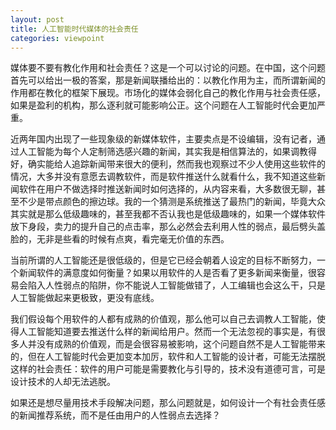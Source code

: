 ```yaml
---
layout: post
title: 人工智能时代媒体的社会责任
categories: viewpoint
---
```


媒体要不要有教化作用和社会责任？这是一个可以讨论的问题。在中国，这个问题首先可以给出一极的答案，那是新闻联播给出的：以教化作用为主，而所谓新闻的作用都在教化的框架下展现。市场化的媒体会弱化自己的教化作用与社会责任感，如果是盈利的机构，那么逐利就可能影响公正。这个问题在人工智能时代会更加严重。

近两年国内出现了一些现象级的新媒体软件，主要卖点是不设编辑，没有记者，通过人工智能为每个人定制筛选感兴趣的新闻，其实我是相信算法的，如果调教得好，确实能给人追踪新闻带来很大的便利，然而我也观察过不少人使用这些软件的情况，大多并没有意愿去调教软件，而是软件推送什么就看什么，我不知道这些新闻软件在用户不做选择时推送新闻时如何选择的，从内容来看，大多数很无聊，甚至不少是带点颜色的擦边球。我的一个猜测是系统推送了最热门的新闻，毕竟大众其实就是那么低级趣味的，甚至我都不否认我也是低级趣味的，如果一个媒体软件放下身段，卖力的提升自己的点击率，那么必然会去利用人性的弱点，最后劈头盖脸的，无非是些看的时候有点爽，看完毫无价值的东西。

当前所谓的人工智能还是很低级的，但是它已经会朝着人设定的目标不断努力，一个新闻软件的满意度如何衡量？如果以用软件的人是否看了更多新闻来衡量，很容易会陷入人性弱点的陷阱，你不能说人工智能做错了，人工编辑也会这么干，只是人工智能做起来更极致，更没有底线。

我们假设每个用软件的人都有成熟的价值观，那么他可以自己去调教人工智能，使得人工智能知道要去推送什么样的新闻给用户。然而一个无法忽视的事实是，有很多人并没有成熟的价值观，而是会很容易被影响，这个问题自然不是人工智能带来的，但在人工智能时代会更加变本加厉，软件和人工智能的设计者，可能无法摆脱这样的社会责任：软件的用户可能是需要教化与引导的，技术没有道德可言，可是设计技术的人却无法逃脱。

如果还是想尽量用技术手段解决问题，那么问题就是，如何设计一个有社会责任感的新闻推荐系统，而不是任由用户的人性弱点去选择？